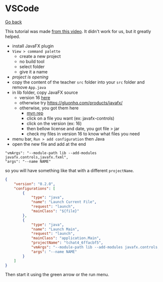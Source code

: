 # VSCode

[Go back](../index.md)

This tutorial was made
[from this video](https://www.youtube.com/watch?v=H67COH9F718).
It didn't work for us, but it greatly helped.

* install JavaFX plugin
* `View > command palette`
    * create a new project
    * no build tool
    * select folder
    * give it a name
* *project is opening*
* copy the content of the teacher ``src`` folder
into your ``src`` folder and remove `App.java`
* in lib folder, copy JavaFX source
  * version 16 [here](https://github.com/memorize-code/memorize-references/raw/main/special/ilo/javafx-lib-v16.zip)
  * otherwise try <https://gluonhq.com/products/javafx/>
  * otherwise, you got them here 
    * [mvn rep](https://mvnrepository.com/artifact/org.openjfx)
    * click on a file you want (ex: javafx-controls)
    * click on the version (ex: 16)
    * then bellow license and date, you got file > jar
    * check my files in version 16 to know what files you need
* menu bar, `Run > add configuration` then Java
* open the new file and add at the end 

```
"vmArgs": "--module-path lib --add-modules javafx.controls,javafx.fxml",
"args": "--name NAME"
```

so you will have something like that with a
different ``projectName``.

```json
{
    "version": "0.2.0",
    "configurations": [
        {
            "type": "java",
            "name": "Launch Current File",
            "request": "launch",
            "mainClass": "${file}"
        },
        {
            "type": "java",
            "name": "Launch Main",
            "request": "launch",
            "mainClass": "application.Main",
            "projectName": "tchat4_6ffacbf5",
            "vmArgs": "--module-path lib --add-modules javafx.controls,javafx.fxml",
            "args": "--name NAME"
        }
    ]
}
```

Then start it using the green arrow or the run menu.